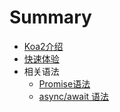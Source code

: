 # Summary

* [Koa2介绍](README.md)
* [快速体验](chapter1.md)
* 相关语法
  * [Promise语法](xiang-guan-yu-fa/promiseyu-fa.md)
  * [async/await 语法](xiang-guan-yu-fa/asyncawait-yu-fa.md)



